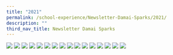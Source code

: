 ```yaml
---
title: "2021"
permalink: /school-experience/Newsletter-Damai-Sparks/2021/
description: ""
third_nav_title: Newsletter Damai Sparks
---
```

<a href="/images/DamaiBuzz/2021%20DMP21%20SPARKs_Sem%201-page-001.jpeg"><img src="/images/DamaiBuzz/2021%20DMP21%20SPARKs_Sem%201-page-001.jpeg"></a>
<a href="/images/DamaiBuzz/2021%20DMP21%20SPARKs_Sem%201-page-002.jpeg"><img src="/images/DamaiBuzz/2021%20DMP21%20SPARKs_Sem%201-page-002.jpeg"></a>
<a href="/images/DamaiBuzz/2021%20DMP21%20SPARKs_Sem%201-page-003.jpeg"><img src="/images/DamaiBuzz/2021%20DMP21%20SPARKs_Sem%201-page-003.jpeg"></a>
<a href="/images/DamaiBuzz/2021%20DMP21%20SPARKs_Sem%201-page-004.jpeg"><img src="/images/DamaiBuzz/2021%20DMP21%20SPARKs_Sem%201-page-004.jpeg"></a>
<a href="/images/DamaiBuzz/2021%20DMP21%20SPARKs_Sem%201-page-005.jpeg"><img src="/images/DamaiBuzz/2021%20DMP21%20SPARKs_Sem%201-page-005.jpeg"></a>
<a href="/images/DamaiBuzz/2021%20DMP21%20SPARKs_Sem%201-page-006.jpeg"><img src="/images/DamaiBuzz/2021%20DMP21%20SPARKs_Sem%201-page-006.jpeg"></a>
<a href="/images/DamaiBuzz/2021%20DMP21%20SPARKs_Sem%201-page-007.jpeg"><img src="/images/DamaiBuzz/2021%20DMP21%20SPARKs_Sem%201-page-007.jpeg"></a>
<a href="/images/DamaiBuzz/2021%20DMP21%20SPARKs_Sem%201-page-008.jpeg"><img src="/images/DamaiBuzz/2021%20DMP21%20SPARKs_Sem%201-page-008.jpeg"></a>
<a href="/images/DamaiBuzz/2021%20DMP21%20SPARKs%20Sem%202-page-001.jpeg"><img src="/images/DamaiBuzz/2021%20DMP21%20SPARKs%20Sem%202-page-001.jpeg"></a>
<a href="/images/DamaiBuzz/2021%20DMP21%20SPARKs%20Sem%202-page-002.jpeg"><img src="/images/DamaiBuzz/2021%20DMP21%20SPARKs%20Sem%202-page-002.jpeg"></a>
<a href="/images/DamaiBuzz/2021%20DMP21%20SPARKs%20Sem%202-page-003.jpeg"><img src="/images/DamaiBuzz/2021%20DMP21%20SPARKs%20Sem%202-page-003.jpeg"></a>
<a href="/images/DamaiBuzz/2021%20DMP21%20SPARKs%20Sem%202-page-004.jpeg"><img src="/images/DamaiBuzz/2021%20DMP21%20SPARKs%20Sem%202-page-004.jpeg"></a>
<a href="/images/DamaiBuzz/2021%20DMP21%20SPARKs%20Sem%202-page-005.jpeg"><img src="/images/DamaiBuzz/2021%20DMP21%20SPARKs%20Sem%202-page-005.jpeg"></a>
<a href="/images/DamaiBuzz/2021%20DMP21%20SPARKs%20Sem%202-page-006.jpeg"><img src="/images/DamaiBuzz/2021%20DMP21%20SPARKs%20Sem%202-page-006.jpeg"></a>
<a href="/images/DamaiBuzz/2021%20DMP21%20SPARKs%20Sem%202-page-007.jpeg"><img src="/images/DamaiBuzz/2021%20DMP21%20SPARKs%20Sem%202-page-007.jpeg"></a>
<a href="/images/DamaiBuzz/2021%20DMP21%20SPARKs%20Sem%202-page-008.jpeg"><img src="/images/DamaiBuzz/2021%20DMP21%20SPARKs%20Sem%202-page-008.jpeg"></a>